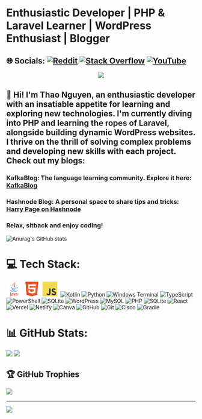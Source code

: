 
# Enthusiastic Developer | PHP & Laravel Learner | WordPress Enthusiast | Blogger
## 🌐 Socials: [![Reddit](https://img.shields.io/badge/Reddit-%23FF4500.svg?logo=Reddit&logoColor=white)](https://reddit.com/user/Basic_War_8890)   [![Stack Overflow](https://img.shields.io/badge/-Stackoverflow-FE7A16?logo=stack-overflow&logoColor=white)](https://stackoverflow.com/users/20553682)  [![YouTube](https://img.shields.io/badge/YouTube-%23FF0000.svg?logo=YouTube&logoColor=white)]([https://youtube.com/@UCJEPYkCywpdeaNqPgN9pupA](https://www.youtube.com/channel/UCJEPYkCywpdeaNqPgN9pupA)) 

<div id="header" align="center">
  <img src="https://media.giphy.com/media/M9gbBd9nbDrOTu1Mqx/giphy.gif" width="100"/>
</div>

## 👋 Hi! I'm Thao Nguyen, an enthusiastic developer with an insatiable appetite for learning and exploring new technologies. I'm currently diving into PHP and learning the ropes of Laravel, alongside building dynamic WordPress websites. I thrive on the thrill of solving complex problems and developing new skills with each project. Check out my blogs:
### KafkaBlog: The language learning community. Explore it here: [KafkaBlog](https://kafkablog.kesug.com/)

### Hashnode Blog: A personal space to share tips and tricks: [Harry Page on Hashnode](https://harrypage.hashnode.dev/)

### Relax, sitback and enjoy coding!

![Anurag's GitHub stats](https://github-readme-stats.vercel.app/api?username=gianguyen1234&show_icons=true&theme=radical)

# 💻 Tech Stack:
<img src="https://github.com/devicons/devicon/blob/master/icons/java/java-original-wordmark.svg" title="Java" alt="Java" width="40" height="40"/>&nbsp; <img src="https://github.com/devicons/devicon/blob/master/icons/html5/html5-original.svg" title="HTML5" alt="HTML5" width="40" height="40"/>&nbsp;
  <img src="https://github.com/devicons/devicon/blob/master/icons/javascript/javascript-original.svg" title="JavaScript" alt="JavaScript" width="40" height="40"/>&nbsp; ![Kotlin](https://img.shields.io/badge/kotlin-%237F52FF.svg?style=for-the-badge&logo=kotlin&logoColor=white) ![Python](https://img.shields.io/badge/python-3670A0?style=for-the-badge&logo=python&logoColor=ffdd54) ![Windows Terminal](https://img.shields.io/badge/Windows%20Terminal-%234D4D4D.svg?style=for-the-badge&logo=windows-terminal&logoColor=white) ![TypeScript](https://img.shields.io/badge/typescript-%23007ACC.svg?style=for-the-badge&logo=typescript&logoColor=white) ![PowerShell](https://img.shields.io/badge/PowerShell-%235391FE.svg?style=for-the-badge&logo=powershell&logoColor=white) ![SQLite](https://img.shields.io/badge/sqlite-%2307405e.svg?style=for-the-badge&logo=sqlite&logoColor=white) ![WordPress](https://img.shields.io/badge/WordPress-%23117AC9.svg?style=for-the-badge&logo=WordPress&logoColor=white) ![MySQL](https://img.shields.io/badge/mysql-4479A1.svg?style=for-the-badge&logo=mysql&logoColor=white) ![PHP](https://img.shields.io/badge/php-%23777BB4.svg?style=for-the-badge&logo=php&logoColor=white) ![SQLite](https://img.shields.io/badge/sqlite-%2307405e.svg?style=for-the-badge&logo=sqlite&logoColor=white) ![React](https://img.shields.io/badge/react-%2320232a.svg?style=for-the-badge&logo=react&logoColor=%2361DAFB) ![Vercel](https://img.shields.io/badge/vercel-%23000000.svg?style=for-the-badge&logo=vercel&logoColor=white) ![Netlify](https://img.shields.io/badge/netlify-%23000000.svg?style=for-the-badge&logo=netlify&logoColor=#00C7B7) ![Canva](https://img.shields.io/badge/Canva-%2300C4CC.svg?style=for-the-badge&logo=Canva&logoColor=white) ![GitHub](https://img.shields.io/badge/github-%23121011.svg?style=for-the-badge&logo=github&logoColor=white) ![Git](https://img.shields.io/badge/git-%23F05033.svg?style=for-the-badge&logo=git&logoColor=white) ![Cisco](https://img.shields.io/badge/cisco-%23049fd9.svg?style=for-the-badge&logo=cisco&logoColor=black) ![Gradle](https://img.shields.io/badge/Gradle-02303A.svg?style=for-the-badge&logo=Gradle&logoColor=white)
# 📊 GitHub Stats:
![](https://github-readme-streak-stats.herokuapp.com/?user=gianguyen1234&theme=dark&hide_border=false)   ![](https://github-readme-stats.vercel.app/api/top-langs/?username=gianguyen1234&theme=dark&hide_border=false&include_all_commits=false&count_private=false&layout=compact)

## 🏆 GitHub Trophies
![](https://github-profile-trophy.vercel.app/?username=gianguyen1234&theme=radical&no-frame=true&no-bg=false&margin-w=4)

---
[![](https://visitcount.itsvg.in/api?id=thaonguyen&icon=0&color=0)](https://visitcount.itsvg.in)


<!-- Proudly created with GPRM ( https://gprm.itsvg.in ) -->
<!---
Gianguyen1234/Gianguyen1234 is a ✨ special ✨ repository because its `README.md` (this file) appears on your GitHub profile.
You can click the Preview link to take a look at your changes.
--->
